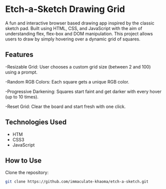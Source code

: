  # Etch-a-Sketch Drawing Grid  

A fun and interactive browser based drawing app inspired by the classic sketch pad. Built using HTML, CSS, and JavaScript with the aim of understanding flex, flex-box and DOM manipulation.
This project allows users to draw by simply hovering over a dynamic grid of squares.

## Features

-Resizable Grid: User chooses a custom grid size (between 2 and 100) using a prompt.  

-Random RGB Colors: Each square gets a unique RGB color.  

-Progressive Darkening: Squares start faint and get darker with every hover (up to 10 times).  

-Reset Grid: Clear the board and start fresh with one click.

## Technologies Used
- HTM
- CSS3
- JavaScript 

## How to Use

Clone the repository:
   ```bash
   git clone https://github.com/immaculate-khaoma/etch-a-sketch.git


